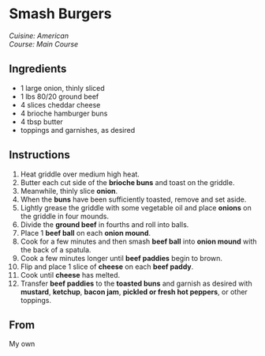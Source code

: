 # Smash Burgers

_Cuisine:  American_<br />
_Course:  Main Course_

## Ingredients

- 1 large onion, thinly sliced
- 1 lbs 80/20 ground beef
- 4 slices cheddar cheese
- 4 brioche hamburger buns
- 4 tbsp butter
- toppings and garnishes, as desired

## Instructions

1. Heat griddle over medium high heat.
1. Butter each cut side of the **brioche buns** and toast on the griddle.
1. Meanwhile, thinly slice **onion**.
1. When the **buns** have been sufficiently toasted, remove and set aside.
1. Lightly grease the griddle with some vegetable oil and place **onions** on the griddle in four mounds.
1. Divide the **ground beef** in fourths and roll into balls.
1. Place 1 **beef ball** on each **onion mound**.
1. Cook for a few minutes and then smash **beef ball** into **onion mound** with the back of a spatula.
1. Cook a few minutes longer until **beef paddies** begin to brown.
1. Flip and place 1 slice of **cheese** on each **beef paddy**.
1. Cook until **cheese** has melted.
1. Transfer **beef paddies** to the **toasted buns** and garnish as desired with **mustard**, **ketchup**, **bacon jam**, **pickled or fresh hot peppers**, or other toppings.

## From

My own